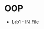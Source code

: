 # OOP
<ul>
<li>Lab1 - <a href="https://github.com/Barabasheks/OOP/tree/master/lab1/src/com/company">INI File</a></li>
</ul>
